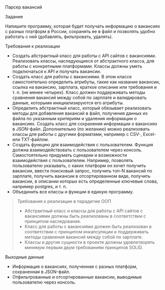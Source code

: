 Парсер вакансий

Задание

Напишите программу, которая будет получать информацию о вакансиях с разных платформ в России, сохранять ее в файл и позволять удобно работать с ней (добавлять, фильтровать, удалять).

Требования к реализации

- Создать абстрактный класс для работы с API сайтов с вакансиями. Реализовать классы, наследующиеся от абстрактного класса, для работы с конкретными платформами. Классы должны уметь подключаться к API и получать вакансии.
- Создать класс для работы с вакансиями. В этом классе самостоятельно определить атрибуты, такие как название вакансии, ссылка на вакансию, зарплата, краткое описание или требования и т. п. (не менее четырех). Класс должен поддерживать методы сравнения вакансий между собой по зарплате и валидировать данные, которыми инициализируются его атрибуты.
- Определить абстрактный класс, который обязывает реализовать методы для добавления вакансий в файл, получения данных из файла по указанным критериям и удаления информации о вакансиях. Создать класс для сохранения информации о вакансиях в JSON-файл. Дополнительно (по желанию) можно реализовать классы для работы с другими форматами, например с CSV-, Excel- или TXT-файлом.
- Создать функцию для взаимодействия с пользователем. Функция должна взаимодействовать с пользователем через консоль. Самостоятельно придумать сценарии и возможности взаимодействия с пользователем. Например, позволять пользователю указывать, с каких платформ он хочет получить вакансии, ввести поисковый запрос, получить топ-N вакансий по зарплате, получить вакансии в отсортированном виде, получить вакансии, в описании которых есть определенные ключевые слова, например postgres, и т. п.
- Объединить все классы и функции в единую программу.
  
> Требования к реализации в парадигме ООП
> - Абстрактный класс и классы для работы с API сайтов с вакансиями должны быть реализованы в соответствии с принципом наследования.
> - Класс для работы с вакансиями должен быть реализован в соответствии с принципом инкапсуляции и поддерживать методы сравнения вакансий между собой по зарплате.
> - Классы и другие сущности в проекте должны удовлетворять минимум первым двум требованиям принципов SOLID.

Выходные данные
- Информация о вакансиях, полученная с разных платформ, сохраненная в JSON-файл.
- Отфильтрованные и отсортированные вакансии, выводимые пользователю через консоль.

